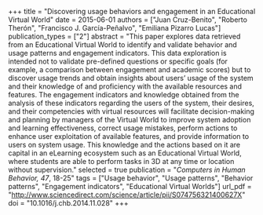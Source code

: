 +++
title = "Discovering usage behaviors and engagement in an Educational Virtual World"
date = 2015-06-01
authors = ["Juan Cruz-Benito", "Roberto Therón", "Francisco J. García-Peñalvo", "Emiliana Pizarro Lucas"]
publication_types = ["2"]
abstract = "This paper explores data retrieved from an Educational Virtual World to identify and validate behavior and usage patterns and engagement indicators. This data exploration is intended not to validate pre-defined questions or specific goals (for example, a comparison between engagement and academic scores) but to discover usage trends and obtain insights about users’ usage of the system and their knowledge of and proficiency with the available resources and features. The engagement indicators and knowledge obtained from the analysis of these indicators regarding the users of the system, their desires, and their competencies with virtual resources will facilitate decision-making and planning by managers of the Virtual World to improve system adoption and learning effectiveness, correct usage mistakes, perform actions to enhance user exploitation of available features, and provide information to users on system usage. This knowledge and the actions based on it are capital in an eLearning ecosystem such as an Educational Virtual World, where students are able to perform tasks in 3D at any time or location without supervision."
selected = true
publication = "*Computers in Human Behavior, 47*, 18-25"
tags = ["Usage behavior", "Usage patterns", "Behavior patterns", "Engagement indicators", "Educational Virtual Worlds"]
url_pdf = "http://www.sciencedirect.com/science/article/pii/S074756321400627X"
doi = "10.1016/j.chb.2014.11.028"
+++

